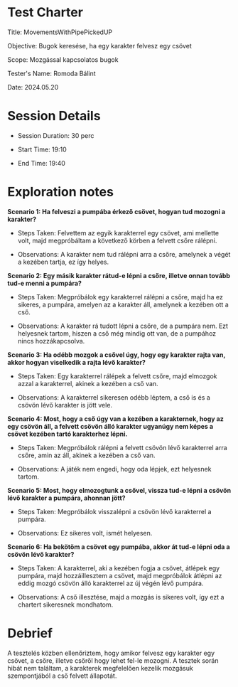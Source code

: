 ﻿# Test Charter
Title: MovementsWithPipePickedUP

Objective: Bugok keresése, ha egy karakter felvesz egy csövet

Scope: Mozgással kapcsolatos bugok

Tester's Name: Romoda Bálint

Date: 2024.05.20

# Session Details
- Session Duration: 30 perc

- Start Time: 19:10

- End Time: 19:40
# Exploration notes
**Scenario 1: Ha felveszi a pumpába érkező csövet, hogyan tud mozogni a karakter?**

- Steps Taken: Felvettem az egyik karakterrel egy csövet, ami mellette volt, majd megpróbáltam a következő körben a felvett csőre rálépni.

- Observations: A karakter nem tud rálépni arra a csőre, amelynek a végét a kezében tartja, ez így helyes.

**Scenario 2: Egy másik karakter rátud-e lépni a csőre, illetve onnan tovább tud-e menni a pumpára?**

- Steps Taken: Megpróbálok egy karakterrel rálépni a csőre, majd ha ez sikeres, a pumpára, amelyen az a karakter áll, amelynek a kezében ott a cső.

- Observations: A karakter rá tudott lépni a csőre, de a pumpára nem. Ezt helyesnek tartom, hiszen a cső még mindig ott van, de a pumpához nincs hozzákapcsolva.

**Scenario 3: Ha odébb mozgok a csővel úgy, hogy egy karakter rajta van, akkor hogyan viselkedik a rajta lévő karakter?**

- Steps Taken: Egy karakterrel rálépek a felvett csőre, majd elmozgok azzal a karakterrel, akinek a kezében a cső van.

- Observations: A karakterrel sikeresen odébb léptem, a cső is és a csövön lévő karakter is jött vele.

**Scenario 4: Most, hogy a cső úgy van a kezében a karakternek, hogy az egy csövön áll, a felvett csövön álló karakter ugyanúgy nem képes a csövet kezében tartó karakterhez lépni.**

- Steps Taken: Megpróbálok rálépni a felvett csövön lévő karakterrel arra csőre, amin az áll, akinek a kezében a cső van.

- Observations: A játék nem engedi, hogy oda lépjek, ezt helyesnek tartom.

**Scenario 5: Most, hogy elmozogtunk a csővel, vissza tud-e lépni a csövön lévő karakter a pumpára, ahonnan jött?**

- Steps Taken: Megpróbálok visszalépni a csövön lévő karakterrel a pumpára.

- Observations: Ez sikeres volt, ismét helyesen.

**Scenario 6: Ha bekötöm a csövet egy pumpába, akkor át tud-e lépni oda a csövön lévő karakter?**

- Steps Taken: A karakterrel, aki a kezében fogja a csövet, átlépek egy pumpára, majd hozzáillesztem a csövet, majd megpróbálok átlépni az eddig mozgó csövön álló karakterrel az új végén lévő pumpára.

- Observations: A cső illesztése, majd a mozgás is sikeres volt, így ezt a chartert sikeresnek mondhatom.
# Debrief
A tesztelés közben ellenőriztem, hogy amikor felvesz egy karakter egy csövet, a csőre, illetve csőről hogy lehet fel-le mozogni. A tesztek során hibát nem találtam, a karakterek megfelelően kezelik mozgásuk szempontjából a cső felvett állapotát.
